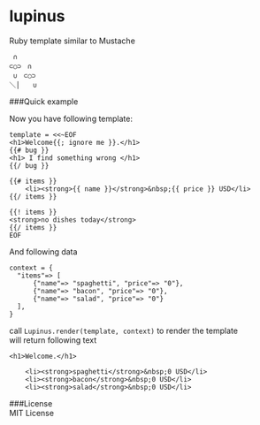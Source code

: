 # lupinus  
Ruby template similar to Mustache  

     ∩
    ⊂○⊃　∩
     ∪　⊂○⊃
    ＼│　　∪


###Quick example

Now you have following template:  

	template = <<~EOF
	<h1>Welcome{{; ignore me }}.</h1>
	{{# bug }}
	<h1> I find something wrong </h1> 
	{{/ bug }}

	{{# items }}
	    <li><strong>{{ name }}</strong>&nbsp;{{ price }} USD</li>
	{{/ items }}

	{{! items }}
	<strong>no dishes today</strong>
	{{/ items }}
	EOF

And following data  

	context = {
	  "items"=> [
	      {"name"=> "spaghetti", "price"=> "0"},
	      {"name"=> "bacon", "price"=> "0"},
	      {"name"=> "salad", "price"=> "0"}
	  ],
	}

call `Lupinus.render(template, context)` to render the template  
will return following text  

	<h1>Welcome.</h1>                             

	    <li><strong>spaghetti</strong>&nbsp;0 USD</li>
	    <li><strong>bacon</strong>&nbsp;0 USD</li>
	    <li><strong>salad</strong>&nbsp;0 USD</li>



###License  
MIT License  
